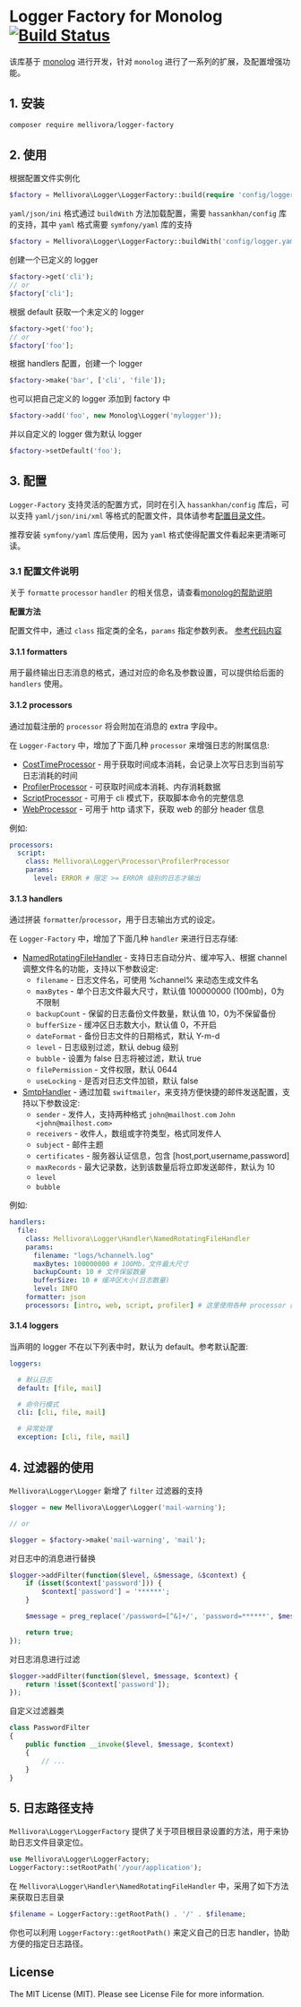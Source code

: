 # Logger Factory for Monolog [![Build Status](https://api.travis-ci.org/zhouyl/mellivora-logger-factory.svg?branch=master)](https://travis-ci.org/zhouyl/mellivora-logger-factory)

该库基于 [monolog](https://seldaek.github.io/monolog/) 进行开发，针对 `monolog` 进行了一系列的扩展，及配置增强功能。

## 1. 安装

```bash
composer require mellivora/logger-factory
```

## 2. 使用

根据配置文件实例化

```php
$factory = Mellivora\Logger\LoggerFactory::build(require 'config/logger.php');
```

`yaml/json/ini` 格式通过 `buildWith` 方法加载配置，需要 `hassankhan/config` 库的支持，其中 `yaml` 格式需要 `symfony/yaml` 库的支持

```php
$factory = Mellivora\Logger\LoggerFactory::buildWith('config/logger.yaml');
```

创建一个已定义的 logger

```php
$factory->get('cli');
// or
$factory['cli'];
```

根据 default 获取一个未定义的 logger

```php
$factory->get('foo');
// or
$factory['foo'];
```

根据 handlers 配置，创建一个 logger

```php
$factory->make('bar', ['cli', 'file']);
```

也可以把自己定义的 logger 添加到 factory 中

```php
$factory->add('foo', new Monolog\Logger('mylogger'));
```

并以自定义的 logger 做为默认 logger

```php
$factory->setDefault('foo');
```

## 3. 配置

`Logger-Factory` 支持灵活的配置方式，同时在引入 `hassankhan/config` 库后，可以支持 `yaml/json/ini/xml` 等格式的配置文件，具体请参考[配置目录文件](config/)。

推荐安装 `symfony/yaml` 库后使用，因为 `yaml` 格式使得配置文件看起来更清晰可读。

### 3.1 配置文件说明

关于 `formatte` `processor` `handler` 的相关信息，请查看[monolog的帮助说明](https://seldaek.github.io/monolog/doc/02-handlers-formatters-processors.html)

**配置方法**

配置文件中，通过 `class` 指定类的全名，`params` 指定参数列表。 [参考代码内容](src/LoggerFactory.php#L329)

#### 3.1.1 formatters

用于最终输出日志消息的格式，通过对应的命名及参数设置，可以提供给后面的 `handlers` 使用。

#### 3.1.2 processors

通过加载注册的 `processor` 将会附加在消息的 extra 字段中。

在 `Logger-Factory` 中，增加了下面几种 `processor` 来增强日志的附属信息:

-  [CostTimeProcessor](src/Processor/CostTimeProcessor.php) - 用于获取时间成本消耗，会记录上次写日志到当前写日志消耗的时间
-  [ProfilerProcessor](src/Processor/ProfilerProcessor.php) - 可获取时间成本消耗、内存消耗数据
-  [ScriptProcessor](src/Processor/ScriptProcessor.php) - 可用于 cli 模式下，获取脚本命令的完整信息
-  [WebProcessor](src/Processor/WebProcessor.php) - 可用于 http 请求下，获取 web 的部分 header 信息

例如:

```yaml
processors:
  script:
    class: Mellivora\Logger\Processor\ProfilerProcessor
    params:
      level: ERROR # 限定 >= ERROR 级别的日志才输出
```

#### 3.1.3 handlers

通过拼装 `formatter`/`processor`，用于日志输出方式的设定。

在 `Logger-Factory` 中，增加了下面几种 `handler` 来进行日志存储:

- [NamedRotatingFileHandler](src/Handler/NamedRotatingFileHandler.php) - 支持日志自动分片、缓冲写入、根据 channel 调整文件名的功能，支持以下参数设定:
    - `filename` - 日志文件名，可使用 %channel% 来动态生成文件名
    - `maxBytes` - 单个日志文件最大尺寸，默认值 100000000 (100mb)，0为不限制
    - `backupCount` - 保留的日志备份文件数量，默认值 10，0为不保留备份
    - `bufferSize` - 缓冲区日志数大小，默认值 0，不开启
    - `dateFormat` - 备份日志文件的日期格式，默认 Y-m-d
    - `level` - 日志级别过滤，默认 debug 级别
    - `bubble` - 设置为 false 日志将被过滤，默认 true
    - `filePermission` - 文件权限，默认 0644
    - `useLocking` - 是否对日志文件加锁，默认 false
- [SmtpHandler](src/Handler/SmtpHandler.php) - 通过加载 `swiftmailer`，来支持方便快捷的邮件发送配置，支持以下参数设定:
    - `sender` - 发件人，支持两种格式 `john@mailhost.com` `John <john@mailhost.com>`
    - `receivers` - 收件人，数组或字符类型，格式同发件人
    - `subject` - 邮件主题
    - `certificates` - 服务器认证信息，包含 [host,port,username,password]
    - `maxRecords` - 最大记录数，达到该数量后将立即发送邮件，默认为 10
    - `level`
    - `bubble`

例如:

```yaml
handlers:
  file:
    class: Mellivora\Logger\Handler\NamedRotatingFileHandler
    params:
      filename: "logs/%channel%.log"
      maxBytes: 100000000 # 100Mb，文件最大尺寸
      backupCount: 10 # 文件保留数量
      bufferSize: 10 # 缓冲区大小(日志数量)
      level: INFO
    formatter: json
    processors: [intro, web, script, profiler] # 这里使用各种 processor 的命名
```

#### 3.1.4 loggers

当声明的 logger 不在以下列表中时，默认为 default。参考默认配置:

```yaml
loggers:

  # 默认日志
  default: [file, mail]

  # 命令行模式
  cli: [cli, file, mail]

  # 异常处理
  exception: [cli, file, mail]
```

## 4. 过滤器的使用

`Mellivora\Logger\Logger` 新增了 `filter` 过滤器的支持

```php
$logger = new Mellivora\Logger\Logger('mail-warning');

// or

$logger = $factory->make('mail-warning', 'mail');
```

对日志中的消息进行替换

```php
$logger->addFilter(function($level, &$message, &$context) {
    if (isset($context['password'])) {
        $context['password'] = '******';
    }

    $message = preg_replace('/password=[^&]+/', 'password=******', $message);

    return true;
});
```

对日志消息进行过滤

```php
$logger->addFilter(function($level, $message, $context) {
    return !isset($context['password']);
});
```

自定义过滤器类

```php
class PasswordFilter
{
    public function __invoke($level, $message, $context)
    {
        // ...
    }
}
```

## 5. 日志路径支持

`Mellivora\Logger\LoggerFactory` 提供了关于项目根目录设置的方法，用于来协助日志文件目录定位。

```php
use Mellivora\Logger\LoggerFactory;
LoggerFactory::setRootPath('/your/application');
```

在 `Mellivora\Logger\Handler\NamedRotatingFileHandler` 中，采用了如下方法来获取日志目录

```php
$filename = LoggerFactory::getRootPath() . '/' . $filename;
```

你也可以利用 `LoggerFactory::getRootPath()` 来定义自己的日志 handler，协助方便的指定日志路径。

## License

The MIT License (MIT). Please see License File for more information.
